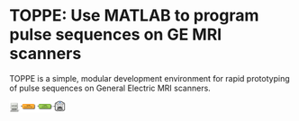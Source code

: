 # TOPPE: Use MATLAB to program pulse sequences on GE MRI scanners

TOPPE is a simple, modular development environment for rapid prototyping of pulse sequences on General Electric MRI scanners.

<IMG SRC="figs/workflow.png" ALT="TOPPE work flow" WIDTH=100 align="BOTTOM">
